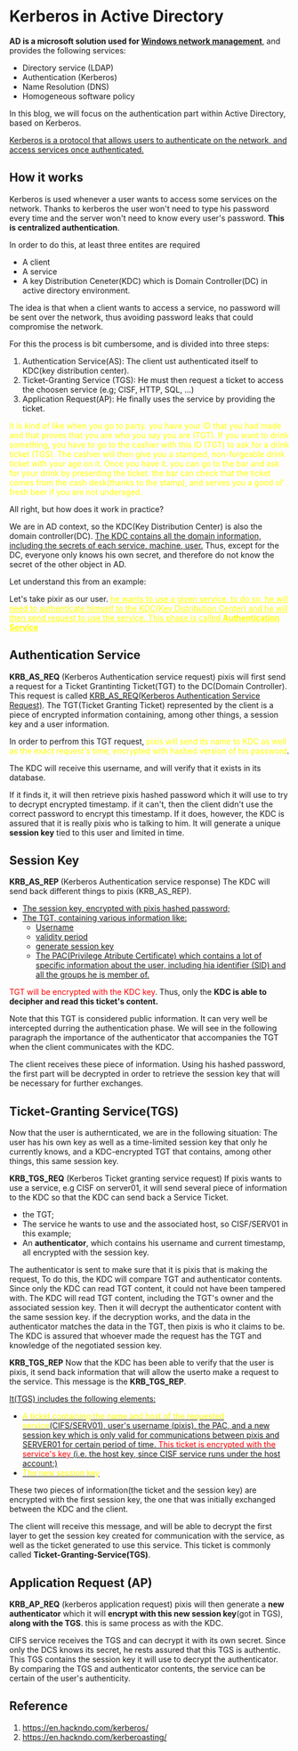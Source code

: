 # Kerberos in Active Directory

**AD is a microsoft solution used for <u>Windows network management</u>**, and provides the following services:
- Directory service (LDAP)
- Authentication (Kerberos)
- Name Resolution (DNS)
- Homogeneous software policy

In this blog, we will focus on the authentication part within Active Directory, based on Kerberos.

<u>Kerberos is a protocol that allows users to authenticate on the network, and access services once authenticated.</u>

## How it works

Kerberos is used whenever a user wants to access some services on the network. Thanks to kerberos the user won't need to type his password every time and the server won't need to know every user's password. **This is centralized authentication**.

In order to do this, at least three entites are required
- A client
- A service
- A key Distribution Ceneter(KDC) which is Domain Controller(DC) in active directory environment.

The idea is that when a client wants to access a service, no password will be sent over the network, thus avoiding password leaks that could compromise the network.

For this the process is bit cumbersome, and is divided into three steps:
1. Authentication Service(AS): The client ust authenticated itself to KDC(key distribution center).
2. Ticket-Granting Service (TGS): He must then request a ticket to access the choosen service (e.g; CISF, HTTP, SQL, ...)
3. Application Request(AP): He finally uses the service by providing the ticket.

<span style="color: yellow">It is kind of like when you go to party. you have your ID that you had made and that proves that you are who you say you are (TGT). If you want to drink something, you have to go to the cashier with this ID (TGT) to ask for a drink ticket (TGS). The cashier wiil then give you a stamped, non-forgeable drink ticket with your age on it. Once you have it. you can go to the bar and ask for your drink by presenting the ticket. the bar can check that the ticket comes from the cash desk(thanks to the stamp), and serves you a good ol' fresh beer if you are not underaged.</span>

All right, but how does it work in practice?

We are in AD context, so the KDC(Key Distribution Center) is also the domain controller(DC). <u>The KDC contains all the domain information, including the secrets of each service, machine, user.</u> Thus, except for the DC, everyone only knows his own secret, and therefore do not know the secret of the other object in AD.

Let understand this from an example:

Let's take pixir as our user. <span style="color: yellow"><u>he wants to use a given service. to do so, he will need to authenticate himself to the KDC(Key Distribution Center) and he will  then send request to use the service. This phase is called **Authentication Service**</u><span style="color: yellow">


## Authentication Service
**KRB_AS_REQ** (Kerberos Authentication service request)
pixis will first send a request for a Ticket Grantinting Ticket(TGT) to the DC(Domain Controller). This request is called <u>KRB_AS_REQ(Kerberos Authentication Service Request)</u>. The TGT(Ticket Granting Ticket) represented by the client is a piece of encrypted information containing, among other things, a session key and a user information.

In order to perfrom this TGT request, <span style="color: yellow">pixis will send its name to KDC as well as the exact request's time, encrypted with hashed version of his password</span>.

The KDC will receive this username, and will verify that it exists in its database.

If it finds it,  it will then retrieve pixis hashed password which it will use to try to decrypt encrypted timestamp. if it can't, then the client didn't use the correct password to encrypt this timestamp. 
If it does, however, the KDC is assured that it is really pixis who is talking to him. It will generate a unique **session key** tied to this user and limited in time.

## Session Key

**KRB_AS_REP** (Kerberos Authentication service response)
The KDC will send back different things to pixis (KRB_AS_REP).
- <u>The session key, encrypted with pixis hashed password;</u>
- <u>The TGT, containing various information like:</u>
    - <u>Username</u>
    - <u>validity period</u>
    - <u>generate session key</u>
    - <u>The PAC(Privilege Atribute Certificate) which contains a lot of specific information about the user, including hia identifier (SID) and all the groups he is member of.</u>

<span style="color: red">TGT will be encrypted with the KDC key</span>. Thus, only the **KDC is able to decipher and read this ticket's content.**

Note that this TGT is considered public information. It can very well be intercepted durring the authentication phase. We will see in the following paragraph the importance of the authenticator that accompanies the TGT when the client communicates with the KDC.

The client receives these piece of information. Using his hashed password, the first part will be decrypted in order to retrieve the session key that will be necessary for further exchanges.

## Ticket-Granting Service(TGS)
Now that the user is authernticated, we are in the following situation: The user has his own key as well as a time-limited session key that only he currently knows, and a KDC-encrypted TGT that contains, among other things, this same session key.

**KRB_TGS_REQ** (Kerberos Ticket granting service request)
If pixis wants to use a service, e.g CISF on server01, it will send several piece of information to the KDC so that the KDC can send back a Service Ticket.
- the TGT;
- The service he wants to use and the associated host, so CISF/SERV01 in this example;
- An **authenticator**, which contains his username and current timestamp, all encrypted with the session key.

The authenticator is sent to make sure that it is pixis that is making the request, To do this, the KDC will compare TGT and authenticator contents. Since only the KDC can read TGT content, it could not have been tampered with. The KDC will read TGT content, including the TGT's owner and the associated session key. Then it will decrypt the authenticator content with the same session key. if the decryption works, and the data in the authenticator matches the data in the TGT, then pixis is who it claims to be. The KDC is assured that whoever made the request has the TGT and knowledge of the negotiated session key.


**KRB_TGS_REP**
Now that the KDC has been able to verify that the user is pixis, it send back information that will allow the userto make a request to the service. This message is the **KRB_TGS_REP**. 

<u>It(TGS) includes the following elements:</u>
- <u><span style="color: yellow">A ticket containing the name and host of the requested service</span>(CIFS/SERV01), user's username (pixis), the PAC, and a new session key which is only valid for communications between pixis and SERVER01 for certain period of time. <span style="color: red">This ticket is encrypted with the service's key</span> (i.e. the host key, since CISF service runs under the host account;)</u>
- <u><span style="color: yellow">The new session key</span></u>

These two pieces of information(the ticket and the session key) are encrypted with the first session key, the one that was initially exchanged between the KDC and the client.

The client will receive this message, and will be able to decrypt the first layer to get the session key created for communication with the service, as well as the ticket generated to use this service. This ticket is commonly called **Ticket-Granting-Service(TGS)**.


## Application Request (AP)
**KRB_AP_REQ** (kerberos application request)
pixis will then generate a **new authenticator** which it will **encrypt with this new session key**(got in TGS), **along with the TGS**. this is same process as with the KDC.

CIFS service receives the TGS and can decrypt it with its own secret. Since only the DCS knows its secret, he rests assured that this TGS is authentic. This TGS contains the session key it will use to decrypt the authenticator. By comparing the TGS and authenticator contents, the service can be certain of the user's authenticity.




## Reference
1. https://en.hackndo.com/kerberos/
2. https://en.hackndo.com/kerberoasting/
